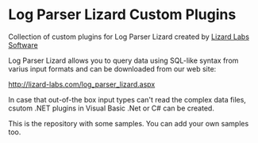 # Log Parser Lizard Custom Plugins

Collection of custom plugins for Log Parser Lizard created by [Lizard Labs Software](http://www.lizard-labs.com)

Log Parser Lizard allows you to query data using SQL-like syntax from varius input formats and can be downloaded from our web site:

http://lizard-labs.com/log_parser_lizard.aspx

In case that out-of-the box input types can't read the complex data files, csutom .NET plugins in Visual Basic .Net or C# can be created. 

This is the repository with some samples. You can add your own samples too.

